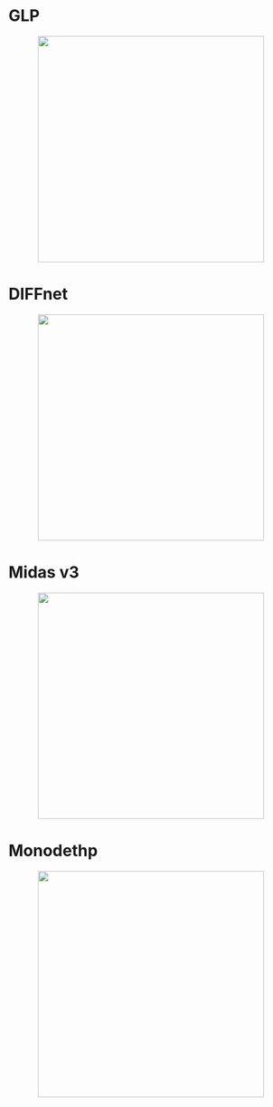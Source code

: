 # GLP
<p align="center"><img src="comparative/comparative_glp/GLP.avi" width="400"/></p>

# DIFFnet

<p align="center"><img src="comparative/comparative_diff/aproject2.avi" width="400"/></p>

# Midas v3

<p align="center"><img src="comparative/comparative_midas/aproject2.avi" width="400"/></p>

# Monodethp

<p align="center"><img src="comparative/comparative_monodepth/aproject2.avi" width="400"/></p>